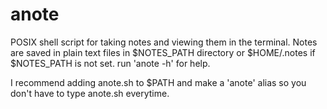 # anote

POSIX shell script for taking notes and viewing them in the terminal.
Notes are saved in plain text files in $NOTES_PATH directory or $HOME/.notes if $NOTES_PATH is not set.
run 'anote -h' for help.

I recommend adding anote.sh to $PATH and make a 'anote' alias so you don't have to type anote.sh everytime.

